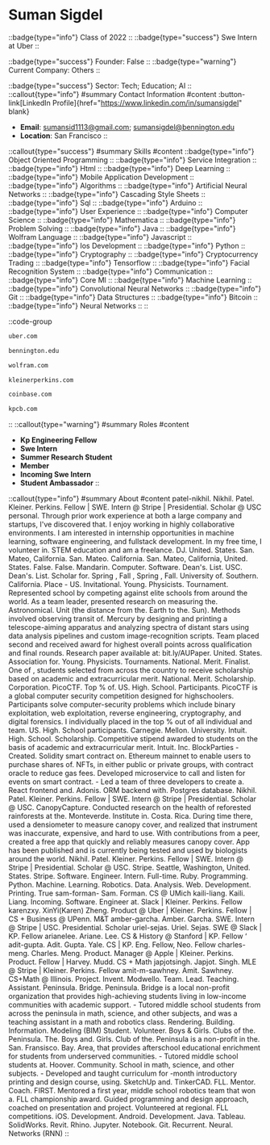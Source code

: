 # Suman Sigdel
::badge{type="info"}
Class of 2022
::
::badge{type="success"}
Swe Intern at Uber
::

::badge{type="success"}
Founder: False
::
::badge{type="warning"}
Current Company: Others
::

::badge{type="success"}
Sector: Tech; Education; AI
::
::callout{type="info"}
#summary
Contact Information
#content
:button-link[LinkedIn Profile]{href="https://www.linkedin.com/in/sumansigdel" blank}
- **Email**: sumansid1113@gmail.com; sumansigdel@bennington.edu
- **Location**: San Francisco
::

::callout{type="success"}
#summary
Skills
#content
::badge{type="info"}
Object Oriented Programming
::
::badge{type="info"}
Service Integration
::
::badge{type="info"}
Html
::
::badge{type="info"}
Deep Learning
::
::badge{type="info"}
Mobile Application Development
::
::badge{type="info"}
Algorithms
::
::badge{type="info"}
Artificial Neural Networks
::
::badge{type="info"}
Cascading Style Sheets
::
::badge{type="info"}
Sql
::
::badge{type="info"}
Arduino
::
::badge{type="info"}
User Experience
::
::badge{type="info"}
Computer Science
::
::badge{type="info"}
Mathematica
::
::badge{type="info"}
Problem Solving
::
::badge{type="info"}
Java
::
::badge{type="info"}
Wolfram Language
::
::badge{type="info"}
Javascript
::
::badge{type="info"}
Ios Development
::
::badge{type="info"}
Python
::
::badge{type="info"}
Cryptography
::
::badge{type="info"}
Cryptocurrency Trading
::
::badge{type="info"}
Tensorflow
::
::badge{type="info"}
Facial Recognition System
::
::badge{type="info"}
Communication
::
::badge{type="info"}
Core Ml
::
::badge{type="info"}
Machine Learning
::
::badge{type="info"}
Convolutional Neural Networks
::
::badge{type="info"}
Git
::
::badge{type="info"}
Data Structures
::
::badge{type="info"}
Bitcoin
::
::badge{type="info"}
Neural Networks
::
::

::code-group
```bash [Uber]
uber.com
```
```bash [Bennington College]
bennington.edu
```
```bash [Wolfram Research]
wolfram.com
```
```bash [KPCB]
kleinerperkins.com
```
```bash [Coinbase]
coinbase.com
```
```bash [Kleiner Perkins Caufield & Byers]
kpcb.com
```
::
::callout{type="warning"}
#summary
Roles
#content
- **Kp Engineering Fellow**
- **Swe Intern**
- **Summer Research Student**
- **Member**
- **Incoming Swe Intern**
- **Student Ambassador**
::

::callout{type="info"}
#summary
About
#content
patel-nikhil. Nikhil. Patel. Kleiner. Perkins. Fellow | SWE. Intern @ Stripe | Presidential. Scholar @ USC personal. Through prior work experience at both a large company and startups, I've discovered that. I enjoy working in highly collaborative environments. I am interested in internship opportunities in machine learning, software engineering, and fullstack development. In my free time, I volunteer in. STEM education and am a freelance. DJ. United. States. San. Mateo, California. San. Mateo. California. San. Mateo, California, United. States. False. False. Mandarin. Computer. Software. Dean's. List. USC. Dean's. List. Scholar for. Spring , Fall , Spring , Fall. University of. Southern. California. Place - US. Invitational. Young. Physicists. Tournament. Represented school by competing against elite schools from around the world. As a team leader, presented research on measuring the. Astronomical. Unit (the distance from the. Earth to the. Sun). Methods involved observing transit of. Mercury by designing and printing a telescope-aiming apparatus and analyzing spectra of distant stars using data analysis pipelines and custom image-recognition scripts. Team placed second and received award for highest overall points across qualification and final rounds. Research paper available at: bit.ly/AUPaper. United. States. Association for. Young. Physicists. Tournaments. National. Merit. Finalist. One of , students selected from across the country to receive scholarship based on academic and extracurricular merit. National. Merit. Scholarship. Corporation. PicoCTF. Top % of. US. High. School. Participants. PicoCTF is a global computer security competition designed for highschoolers. Participants solve computer-security problems which include binary exploitation, web exploitation, reverse engineering, cryptography, and digital forensics. I individually placed in the top % out of all individual and team. US. High. School participants. Carnegie. Mellon. University. Intuit. High. School. Scholarship. Competitive stipend awarded to students on the basis of academic and extracurricular merit. Intuit. Inc. BlockParties - Created. Solidity smart contract on. Ethereum mainnet to enable users to purchase shares of. NFTs, in either public or private groups, with contract oracle to reduce gas fees. Developed microservice to call and listen for events on smart contract. - Led a team of three developers to create a. React frontend and. Adonis. ORM backend with. Postgres database. Nikhil. Patel. Kleiner. Perkins. Fellow | SWE. Intern @ Stripe | Presidential. Scholar @ USC. CanopyCapture. Conducted research on the health of reforested rainforests at the. Monteverde. Institute in. Costa. Rica. During time there, used a densiometer to measure canopy cover, and realized that instrument was inaccurate, expensive, and hard to use. With contributions from a peer, created a free app that quickly and reliably measures canopy cover. App has been published and is currently being tested and used by biologists around the world. Nikhil. Patel. Kleiner. Perkins. Fellow | SWE. Intern @ Stripe | Presidential. Scholar @ USC. Stripe. Seattle, Washington, United. States. Stripe. Software. Engineer. Intern. Full-time. Ruby. Programming. Python. Machine. Learning. Robotics. Data. Analysis. Web. Development. Printing. True sam-forman- Sam. Forman. CS @ UMich kaili-liang. Kaili. Liang. Incoming. Software. Engineer at. Slack | Kleiner. Perkins. Fellow karenzxy. XinYi(Karen) Zheng. Product @ Uber | Kleiner. Perkins. Fellow | CS + Business @ UPenn. M&T amber-garcha. Amber. Garcha. SWE. Intern @ Stripe | USC. Presidential. Scholar uriel-sejas. Uriel. Sejas. SWE @ Slack | KP. Fellow arianelee. Ariane. Lee. CS & History @ Stanford | KP. Fellow ‘ adit-gupta. Adit. Gupta. Yale. CS | KP. Eng. Fellow, Neo. Fellow charles-meng. Charles. Meng. Product. Manager @ Apple | Kleiner. Perkins. Product. Fellow | Harvey. Mudd. CS + Math japjotsingh. Japjot. Singh. MLE @ Stripe | Kleiner. Perkins. Fellow amit-m-sawhney. Amit. Sawhney. CS+Math @ Illinois. Project. Invent. Modwello. Team. Lead. Teaching. Assistant. Peninsula. Bridge. Peninsula. Bridge is a local non-profit organization that provides high-achieving students living in low-income communities with academic support. - Tutored middle school students from across the peninsula in math, science, and other subjects, and was a teaching assistant in a math and robotics class. Rendering. Building. Information. Modeling (BIM) Student. Volunteer. Boys & Girls. Clubs of the. Peninsula. The. Boys and. Girls. Club of the. Peninsula is a non-profit in the. San. Fransisco. Bay. Area, that provides afterschool educational enrichment for students from underserved communities. - Tutored middle school students at. Hoover. Community. School in math, science, and other subjects. - Developed and taught curriculum for -month introductory printing and design course, using. SketchUp and. TinkerCAD. FLL. Mentor. Coach. FIRST. Mentored a first year, middle school robotics team that won a. FLL championship award. Guided programming and design approach, coached on presentation and project. Volunteered at regional. FLL competitions. iOS. Development. Android. Development. Java. Tableau. SolidWorks. Revit. Rhino. Jupyter. Notebook. Git. Recurrent. Neural. Networks (RNN)
::
